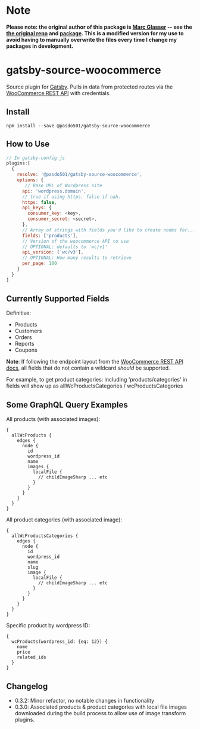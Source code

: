 # Note
**Please note: the original author of this package is [Marc Glasser](https://github.com/marcaaron/) -- see the [the original repo](https://github.com/marcaaron/gatsby-source-woocommerce) and [package](https://www.npmjs.com/package/gatsby-source-woocommerce). This is a modified version for my use to avoid having to manually overwrite the files every time I change my packages in development.**

# gatsby-source-woocommerce
Source plugin for [Gatsby](https://www.gatsbyjs.org/). Pulls in data from protected routes via the [WooCommerce REST API](http://woocommerce.github.io/woocommerce-rest-api-docs/) with credentials.

## Install

`npm install --save @pasdo501/gatsby-source-woocommerce`

## How to Use

```javascript
// In gatsby-config.js
plugins:[
  {       
    resolve: '@pasdo501/gatsby-source-woocommerce',
    options: {
	   // Base URL of Wordpress site
      api: 'wordpress.domain',
      // true if using https. false if nah.
      https: false,
      api_keys: {
        consumer_key: <key>,
        consumer_secret: <secret>,
      },
      // Array of strings with fields you'd like to create nodes for...
      fields: ['products'],
      // Version of the woocommerce API to use
      // OPTIONAL: defaults to 'wc/v1'
      api_version: ['wc/v3'],
      // OPTIONAL: How many results to retrieve
      per_page: 100
    }
  }
]
```

## Currently Supported Fields

Definitive: 
- Products
- Customers
- Orders
- Reports
- Coupons

**Note**: If following the endpoint layout from the [WooCommerce REST API docs](https://woocommerce.github.io/woocommerce-rest-api-docs/?php#introduction), all fields that do not contain a wildcard *should* be supported.

For example, to get product categories: including 'products/categories' in fields will show up as allWcProductsCategories / wcProductsCategories

## Some GraphQL Query Examples

All products (with associated images):
```
{
  allWcProducts {
    edges {
      node {
        id
        wordpress_id
        name
        images {
          localFile {
            // childImageSharp ... etc
          }
        }
      }
    }
  }
}
```

All product categories (with associated image):
```
{
  allWcProductsCategories {
    edges {
      node {
        id
        wordpress_id
        name
        slug
        image {
          localFile {
            // childImageSharp ... etc
          }
        }
      }
    }
  }
}
```

Specific product by wordpress ID:
```
{
  wcProducts(wordpress_id: {eq: 12}) {
    name
    price
    related_ids
  }
}
```

## Changelog
- 0.3.2: Minor refactor, no notable changes in functionality
- 0.3.0: Associated products & product categories with local file images downloaded during the build process to allow use of image transform plugins.